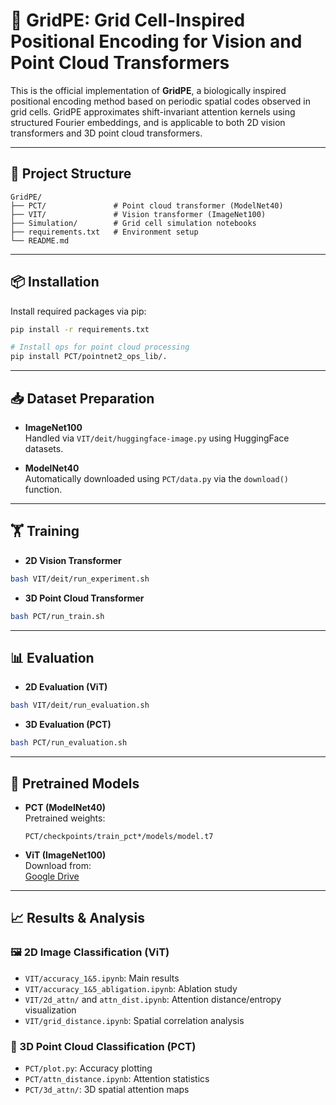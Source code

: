 # 📐 GridPE: Grid Cell-Inspired Positional Encoding for Vision and Point Cloud Transformers

This is the official implementation of **GridPE**, a biologically inspired positional encoding method based on periodic spatial codes observed in grid cells. GridPE approximates shift-invariant attention kernels using structured Fourier embeddings, and is applicable to both 2D vision transformers and 3D point cloud transformers.

---

## 📁 Project Structure

```
GridPE/
├── PCT/               # Point cloud transformer (ModelNet40)
├── VIT/               # Vision transformer (ImageNet100)
├── Simulation/        # Grid cell simulation notebooks
├── requirements.txt   # Environment setup
└── README.md
```

---

## 📦 Installation

Install required packages via pip:
```bash
pip install -r requirements.txt

# Install ops for point cloud processing
pip install PCT/pointnet2_ops_lib/.
```

---

## 📥 Dataset Preparation

- **ImageNet100**  
  Handled via `VIT/deit/huggingface-image.py` using HuggingFace datasets.

- **ModelNet40**  
  Automatically downloaded using `PCT/data.py` via the `download()` function.

---

## 🏋️ Training

- **2D Vision Transformer**
```bash
bash VIT/deit/run_experiment.sh
```

- **3D Point Cloud Transformer**
```bash
bash PCT/run_train.sh
```

---

## 📊 Evaluation

- **2D Evaluation (ViT)**
```bash
bash VIT/deit/run_evaluation.sh
```

- **3D Evaluation (PCT)**
```bash
bash PCT/run_evaluation.sh
```

---

## 🧠 Pretrained Models

- **PCT (ModelNet40)**  
  Pretrained weights:
  ```
  PCT/checkpoints/train_pct*/models/model.t7
  ```

- **ViT (ImageNet100)**  
  Download from:  
  [Google Drive](https://drive.google.com/drive/folders/1nzsAlNIlQSYbn9WHXEbktm6lf1Z5qsl1?usp=drive_link)

---

## 📈 Results & Analysis

### 🖼️ 2D Image Classification (ViT)
- `VIT/accuracy_1&5.ipynb`: Main results
- `VIT/accuracy_1&5_abligation.ipynb`: Ablation study
- `VIT/2d_attn/` and `attn_dist.ipynb`: Attention distance/entropy visualization
- `VIT/grid_distance.ipynb`: Spatial correlation analysis

### 🧊 3D Point Cloud Classification (PCT)
- `PCT/plot.py`: Accuracy plotting
- `PCT/attn_distance.ipynb`: Attention statistics
- `PCT/3d_attn/`: 3D spatial attention maps